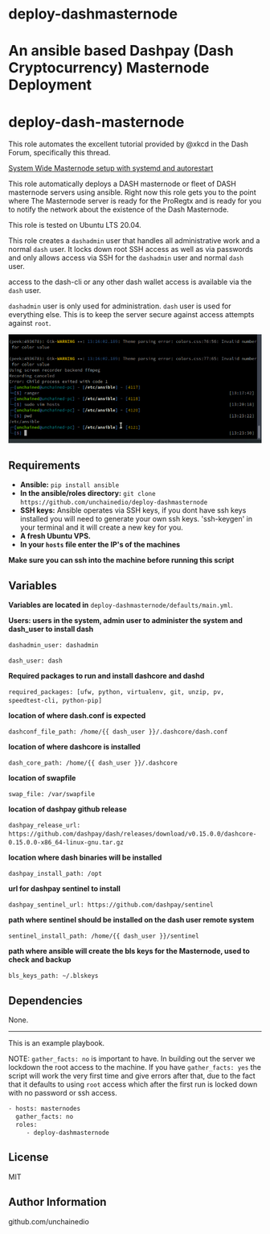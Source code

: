 # deploy-dashmasternode
An ansible based Dashpay (Dash Cryptocurrency) Masternode Deployment
=======



deploy-dash-masternode
=========
This role automates the excellent tutorial provided by @xkcd in the Dash Forum, specifically this thread.

[System Wide Masternode setup with systemd and autorestart](https://www.dash.org/forum/threads/system-wide-masternode-setup-with-systemd-auto-re-start-rfc.39460/)

This role automatically deploys a DASH masternode or fleet of DASH masternode servers using ansible.  Right now this role gets you to the point where The Masternode server is ready for the ProRegtx and is ready for you to notify the network about the existence of the Dash Masternode.

This role is tested on Ubuntu LTS 20.04. 

This role creates a `dashadmin` user that handles all administrative work  and a normal `dash` user. It locks down root SSH access as well as via  passwords and only allows access via SSH for the `dashadmin` user and normal `dash` user. 

access to the dash-cli or any other dash wallet access is available via the `dash` user.

`dashadmin` user is only used for administration.
`dash` user is used for everything else.  This is to keep the server secure against access attempts against `root`.


![deploy Demo](demo/run-deploy-dashmasternode.gif)




Requirements
------------

- **Ansible:** `pip install ansible`
- **In the ansible/roles directory:** `git clone https://github.com/unchainedio/deploy-dashmasternode`
- **SSH keys:** Ansible operates via SSH keys, if you dont have ssh keys installed you will need to generate your own ssh keys.  'ssh-keygen' in your terminal and it will create a new key for you.
- **A fresh Ubuntu VPS.**
- **In your `hosts` file enter the IP's of the machines**

**Make sure you can ssh into the machine before running this script**



Variables
--------------

**Variables are located in** `deploy-dashmasternode/defaults/main.yml`. 

**Users: users in the system, admin user to administer the system and dash_user to install dash**

`dashadmin_user: dashadmin`

`dash_user: dash`

**Required packages to run and install dashcore and dashd**

`required_packages: [ufw, python, virtualenv, git, unzip, pv, speedtest-cli, python-pip]`

**location of where dash.conf is expected**

`dashconf_file_path: /home/{{ dash_user }}/.dashcore/dash.conf`

**location of where dashcore is installed**

`dash_core_path: /home/{{ dash_user }}/.dashcore`

**location of swapfile**

`swap_file: /var/swapfile`

**location of dashpay github release**

`dashpay_release_url: https://github.com/dashpay/dash/releases/download/v0.15.0.0/dashcore-0.15.0.0-x86_64-linux-gnu.tar.gz`

**location where dash binaries will be installed**

`dashpay_install_path: /opt`

**url for dashpay sentinel to install**

`dashpay_sentinel_url: https://github.com/dashpay/sentinel`

**path where sentinel should be installed  on the dash user remote system**

`sentinel_install_path: /home/{{ dash_user }}/sentinel`

**path where ansible will create the bls keys for the Masternode, used to check and backup**

`bls_keys_path: ~/.blskeys`


Dependencies
------------

None.

----------------
This is an example playbook.  

NOTE: `gather_facts: no` is important to have.  In building out the server we lockdown the root access to the machine.  If you have `gather_facts: yes` the script will work the very first time and give errors after that, due to the fact that it defaults to using `root` access which after the first run is locked down with no password or ssh access.


    - hosts: masternodes
      gather_facts: no
      roles:
         - deploy-dashmasternode




License
-------

MIT

Author Information
------------------

github.com/unchainedio
